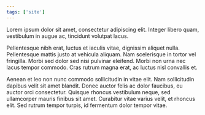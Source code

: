 ```yaml
---
tags: ['site']
---
```


Lorem ipsum dolor sit amet, consectetur adipiscing elit. Integer libero quam, vestibulum in augue ac, tincidunt volutpat lacus. 

Pellentesque nibh erat, luctus et iaculis vitae, dignissim aliquet nulla. Pellentesque mattis justo at vehicula aliquam. Nam scelerisque in tortor vel fringilla. Morbi sed dolor sed nisi pulvinar eleifend. Morbi non urna nec lacus tempor commodo. Cras rutrum magna erat, ac luctus nisl convallis et. 

Aenean et leo non nunc commodo sollicitudin in vitae elit. Nam sollicitudin dapibus velit sit amet blandit. Donec auctor felis ac dolor faucibus, eu auctor orci consectetur. Quisque rhoncus vestibulum neque, sed ullamcorper mauris finibus sit amet. Curabitur vitae varius velit, et rhoncus elit. Sed rutrum tempor turpis, id fermentum dolor tempor vitae.
